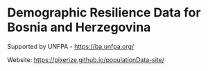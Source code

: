 # Demographic Resilience Data for Bosnia and Herzegovina
Supported by UNFPA - https://ba.unfpa.org/

Website: https://pixerize.github.io/populationData-site/

